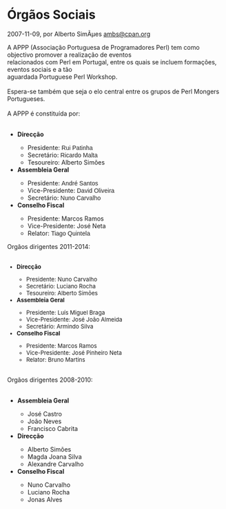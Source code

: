 
# Órgãos Sociais

 2007-11-09, por Alberto SimÃµes <ambs@cpan.org>

A APPP (Associação Portuguesa de Programadores Perl) tem como objectivo promover a realização de eventos<br />relacionados com Perl em Portugal, entre os quais se incluem formações, eventos sociais e a tão<br />aguardada Portuguese Perl Workshop.<br /><br />Espera-se também que seja o elo central entre os grupos de Perl Mongers Portugueses.<br /><br />A APPP é constituída por:<br /><br /><ul><li><b>Direcção</b></li><ul><li>Presidente:&nbsp;<span style="color: rgb(34, 34, 34); font-family: arial, sans-serif;">Rui Patinha</span></li><li>Secretário:&nbsp;<span style="color: rgb(34, 34, 34); font-family: arial, sans-serif;">Ricardo Malta</span></li><li>Tesoureiro: Alberto Simões</li></ul><li><b>Assembleia Geral</b></li><ul><li>Presidente:&nbsp;<span style="color: rgb(34, 34, 34); font-family: arial, sans-serif;">André Santos</span></li><li>Vice-Presidente:&nbsp;<span style="color: rgb(34, 34, 34); font-family: arial, sans-serif;">David Oliveira</span></li><li>Secretário:&nbsp;<span style="color: rgb(34, 34, 34); font-family: arial, sans-serif;">Nuno Carvalho</span></li></ul><li><b>Conselho Fiscal</b></li><ul><li>Presidente: Marcos Ramos</li><li>Vice-Presidente: José Neta</li><li>Relator:&nbsp;<span style="color: rgb(34, 34, 34); font-family: arial, sans-serif;">Tiago Quintela</span></li></ul></ul><div>Orgãos dirigentes 2011-2014:</div><div><br /></div><div><ul style="font-size: 13px;"><li><b style="font-size: 1em;">Direcção</b></li><ul><li><span style="font-size: 1em;">Presidente: Nuno Carvalho</span></li><li>Secretário: Luciano Rocha</li><li>Tesoureiro: Alberto Simões</li></ul><li><b style="font-size: 1em;">Assembleia Geral</b></li><ul><li>Presidente: Luís Miguel Braga</li><li>Vice-Presidente: José João Almeida</li><li>Secretário: Armindo Silva</li></ul><li><b style="font-size: 1em;">Conselho Fiscal</b></li><ul><li>Presidente: Marcos Ramos</li><li>Vice-Presidente: José Pinheiro Neta</li><li>Relator: Bruno Martins</li></ul></ul></div><br />Orgãos dirigentes 2008-2010:<br /><br /><ul><li><b>Assembleia Geral</b></li><ul><li>José Castro</li><li>João Neves<br /></li><li>Francisco Cabrita</li></ul><li><b>Direcção</b></li><ul><li>Alberto Simões</li><li>Magda Joana Silva</li><li>Alexandre Carvalho</li></ul><li><b>Conselho Fiscal</b></li><ul><li>Nuno Carvalho<br /></li><li>Luciano Rocha<br /></li><li>Jonas Alves</li></ul></ul><br />
